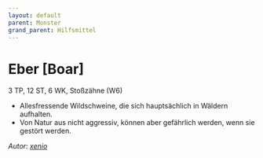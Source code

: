 ```yaml
---
layout: default
parent: Monster
grand_parent: Hilfsmittel
---
```


# Eber [Boar]
3 TP, 12 ST, 6 WK, Stoßzähne (W6)
- Allesfressende Wildschweine, die sich hauptsächlich in Wäldern aufhalten.
- Von Natur aus nicht aggressiv, können aber gefährlich werden, wenn sie gestört werden.

*Autor: [xenio](https://xenioinabottle.blogspot.com)*
